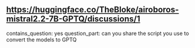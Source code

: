 ## https://huggingface.co/TheBloke/airoboros-mistral2.2-7B-GPTQ/discussions/1

contains_question: yes
question_part: can you share the script you use to convert the models to GPTQ